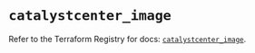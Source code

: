 # `catalystcenter_image`

Refer to the Terraform Registry for docs: [`catalystcenter_image`](https://registry.terraform.io/providers/ciscodevnet/catalystcenter/0.4.0/docs/resources/image).

